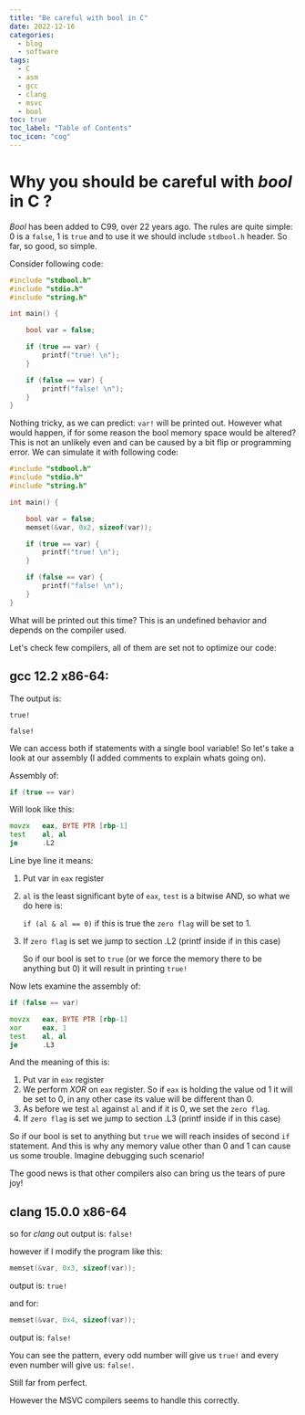 ```yaml
---
title: "Be careful with bool in C"
date: 2022-12-16
categories:
  - blog
  - software
tags:
  - C
  - asm
  - gcc
  - clang
  - msvc
  - bool
toc: true
toc_label: "Table of Contents"
toc_icon: "cog"
---
```


# Why you should be careful with *bool* in C ?

*Bool* has been added to C99, over 22 years ago. The rules are quite simple:
0 is a `false`, 1 is `true` and to use it we should include `stdbool.h` header. So far, so good, so simple.

Consider following code:

```c
#include "stdbool.h"
#include "stdio.h"
#include "string.h"

int main() {

    bool var = false;

    if (true == var) {
        printf("true! \n");
    }

    if (false == var) {
        printf("false! \n");
    }
}
```
Nothing tricky, as we can predict:
`var!` will be printed out. However what would happen, if for some reason the bool memory space would be altered? This is not an unlikely even and can be caused by a bit flip or programming error.
We can simulate it with following code:

```c
#include "stdbool.h"
#include "stdio.h"
#include "string.h"

int main() {

    bool var = false;
    memset(&var, 0x2, sizeof(var));

    if (true == var) {
        printf("true! \n");
    }

    if (false == var) {
        printf("false! \n");
    }
}
```

What will be printed out this time? This is an undefined behavior and depends on the compiler used.

Let's check few compilers, all of them are set not to optimize our code:

## gcc 12.2 x86-64:

The output is:

`true!`

`false!`

We can access both if statements with a single bool variable!
So let's take a look at our assembly (I added comments to explain whats going on).

Assembly of:
```c
if (true == var)
```
Will look like this:
```asm
movzx   eax, BYTE PTR [rbp-1] 
test    al, al 
je      .L2
```
Line bye line it means:
1. Put var in `eax` register
2. `al` is the least significant byte of `eax`, `test` is a bitwise AND, so what we do here is:
   
    `if (al & al == 0)` if this is true the `zero flag` will be set to 1.
3. If `zero flag` is set we jump to section .L2 (printf inside if in this case)
   
   So if our bool is set to `true` (or we force the memory there to be anything but 0) it will result in printing `true!`

Now lets examine the assembly of:
```c
if (false == var)
```

```asm
movzx   eax, BYTE PTR [rbp-1]
xor     eax, 1
test    al, al
je      .L3
```

And the meaning of this is:

1. Put var in `eax` register
2. We perform *XOR* on `eax` register. So if `eax` is holding the value od 1 it will be set to 0, in any other case its value will be different than 0.
3. As before we test `al` against `al` and if it is 0, we set the  `zero flag`.
4. If `zero flag` is set we jump to section .L3 (printf inside if in this case)
   
So if our bool is set to anything but `true` we will reach insides of second `if` statement.
And this is why any memory value other than 0 and 1 can cause us some trouble.
Imagine debugging such scenario!

The good news is that other compilers also can bring us the tears of pure joy!
## clang 15.0.0 x86-64

so for *clang* out output is: `false!`

however if I modify the program like this:
```c
memset(&var, 0x3, sizeof(var));
```

output is: `true!`


and for:
```c
memset(&var, 0x4, sizeof(var));
```

output is: `false!`

You can see the pattern, every odd number will give us `true!`
and every even number will give us: `false!`.

Still far from perfect.

However the MSVC compilers seems to handle this correctly.

```
